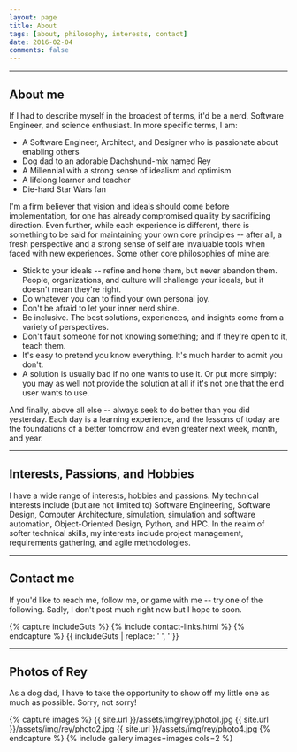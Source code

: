 ```yaml
---
layout: page
title: About
tags: [about, philosophy, interests, contact]
date: 2016-02-04
comments: false
---
```


---
## About me

If I had to describe myself in the broadest of terms, it'd be a nerd, Software Engineer, and science enthusiast. In more specific terms, I am:

* A Software Engineer, Architect, and Designer who is passionate about enabling others
* Dog dad to an adorable Dachshund-mix named Rey
* A Millennial with a strong sense of idealism and optimism
* A lifelong learner and teacher
* Die-hard Star Wars fan

I'm a firm believer that vision and ideals should come before implementation, for one has already compromised quality by sacrificing direction. Even further, while each experience is different, there is something to be said for maintaining your own core principles -- after all, a fresh perspective and a strong sense of self are invaluable tools when faced with new experiences. Some other core philosophies of mine are:

* Stick to your ideals -- refine and hone them, but never abandon them. People, organizations, and culture will challenge your ideals, but it doesn't mean they're right.
* Do whatever you can to find your own personal joy.
* Don't be afraid to let your inner nerd shine.
* Be inclusive. The best solutions, experiences, and insights come from a variety of perspectives.
* Don't fault someone for not knowing something; and if they're open to it, teach them.
* It's easy to pretend you know everything. It's much harder to admit you don't.
* A solution is usually bad if no one wants to use it. Or put more simply: you may as well not provide the solution at all if it's not one that the end user wants to use.

And finally, above all else -- always seek to do better than you did yesterday. Each day is a learning experience, and the lessons of today are the foundations of a better tomorrow and even greater next week, month, and year.

---
## Interests, Passions, and Hobbies

I have a wide range of interests, hobbies and passions. My technical interests include (but are not limited to) Software Engineering, Software Design, Computer Architecture, simulation, simulation and software automation, Object-Oriented Design, Python, and HPC. In the realm of softer technical skills, my interests include project management, requirements gathering, and agile methodologies.

---
## Contact me

If you'd like to reach me, follow me, or game with me -- try one of the following. Sadly, I don't post much right now but I hope to soon.

<div class="row">
{% capture includeGuts %}
{% include contact-links.html %}
{% endcapture %}
{{ includeGuts | replace: '    ', ''}}
</div>

---
## Photos of Rey

As a dog dad, I have to take the opportunity to show off my little one as much as possible. Sorry, not sorry!

{% capture images %}
    {{ site.url }}/assets/img/rey/photo1.jpg
    {{ site.url }}/assets/img/rey/photo2.jpg
    {{ site.url }}/assets/img/rey/photo4.jpg
{% endcapture %}
{% include gallery images=images cols=2 %}
